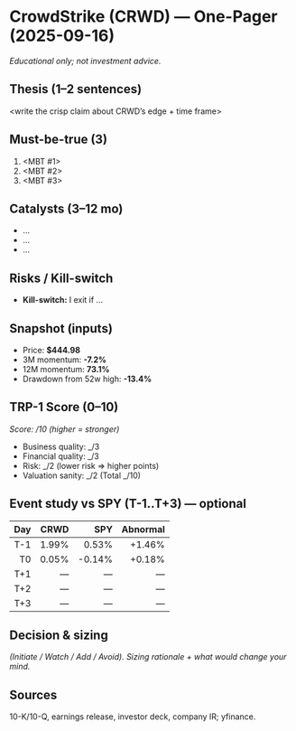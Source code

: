 # CrowdStrike (CRWD) — One-Pager (2025-09-16)
_Educational only; not investment advice._

## Thesis (1–2 sentences)
<write the crisp claim about CRWD’s edge + time frame>

## Must-be-true (3)
1. <MBT #1>
2. <MBT #2>
3. <MBT #3>

## Catalysts (3–12 mo)
- …
- …
- …

## Risks / Kill-switch
- **Kill-switch:** I exit if …

## Snapshot (inputs)
- Price: **$444.98**
- 3M momentum: **-7.2%**
- 12M momentum: **73.1%**
- Drawdown from 52w high: **-13.4%**

## TRP-1 Score (0–10)
_Score: <x>/10 (higher = stronger)_
- Business quality: _/3
- Financial quality: _/3
- Risk: _/2  (lower risk ⇒ higher points)
- Valuation sanity: _/2  (Total _/10)

## Event study vs SPY (T-1..T+3) — optional
| Day |  CRWD  |  SPY  | Abnormal |
|----:|-------:|------:|---------:|
| T-1 |  1.99% | 0.53% |  +1.46%  |
| T0  |  0.05% |-0.14% |  +0.18%  |
| T+1 |   —    |  —    |    —     |
| T+2 |   —    |  —    |    —     |
| T+3 |   —    |  —    |    —     |

## Decision & sizing
_(Initiate / Watch / Add / Avoid). Sizing rationale + what would change your mind._

## Sources
10-K/10-Q, earnings release, investor deck, company IR; yfinance.
